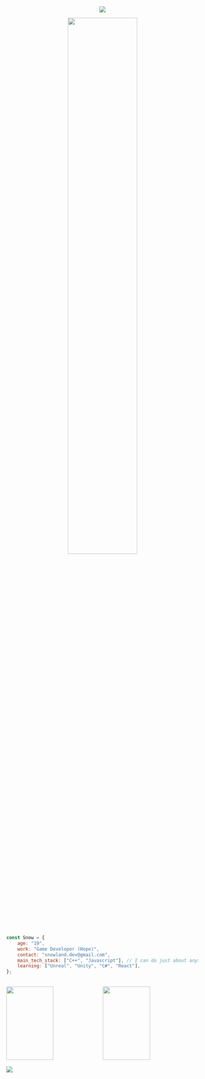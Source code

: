  <div align="center">
<img src ="https://capsule-render.vercel.app/api?type=waving&color=timeGradient&text=⛄️%20Snow%20Github&animation=fadeIn&fontSize=35&fontAlignY=35&fontAlign=50&height=200">
<p>
 <img src="https://github.com/Snow0406/Snow0406/assets/87596507/5196def9-fb91-49fc-a44c-34952e4a661e" width="60%" align="center" />
 </div>

   <div align="center">
     
   </div>

<br>
<br>

```js
const Snow = {
    age: "19",
    work: "Game Developer (Hope)",
    contact: "snowland.dev@gmail.com",
    main_tech_stack: ["C++", "Javascript"], // I can do just about anything
    learning: ["Unreal", "Unity", "C#", "React"],
};
```

<p>
 <br>
  <img src="https://github-readme-stats.vercel.app/api?username=Snow0406&theme=tokyonight&show_icons=true&hide_border=true&count_private=true"  height="192px" width="49.5%" />
  <img src="https://raw.githubusercontent.com/Snow0406/github-stats-transparent/output/generated/languages.svg" height="192px" width="49.5%" />
</p>

<img src="https://capsule-render.vercel.app/api?type=waving&color=timeGradient&section=footer"/>
